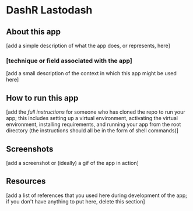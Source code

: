 # DashR Lastodash

## About this app

[add a simple description of what the app does, or represents, here]

### [technique or field associated with the app]

[add a small description of the context in which this app might be
used here]

## How to run this app

[add the *full instructions* for someone who has cloned the repo to
run your app; this includes setting up a virtual environment,
activating the virtual environment, installing requirements, and
running your app from the root directory (the instructions should all
be in the form of shell commands)]

## Screenshots

[add a screenshot or (ideally) a gif of the app in action]

## Resources

[add a list of references that you used here during development of the
app; if you don't have anything to put here, delete this section]